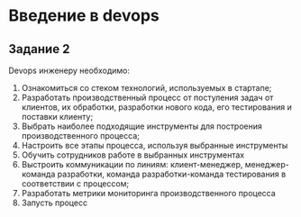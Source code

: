 # Введение в devops
## Задание 2

Devops инженеру необходимо:

1. Ознакомиться со стеком технологий, используемых в стартапе;
2. Разработать производственный процесс от постуления задач от клиентов, их обработки, разработки нового кода, его 
тестирования и поставки клиенту;
3. Выбрать наиболее подходящие инструменты для построения производственного процесса;
4. Настроить все этапы процесса, используя выбранные инструменты
5. Обучить сотрудников работе в выбранных инструментах
6. Выстроить коммуникации по линиям: клиент-менеджер, менеджер-команда разработки, команда разработки-команда тестирования 
в соответствии с процессом;
7. Разработать метрики мониторинга производственного процесса
8. Запусть процесс
